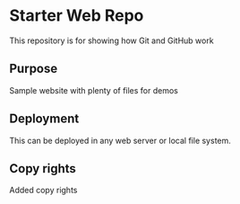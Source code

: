 # Starter Web Repo

This repository is for showing how Git and GitHub work

## Purpose

Sample website with plenty of files for demos

## Deployment

This can be deployed in any web server or local file system.

## Copy rights
 Added copy rights 